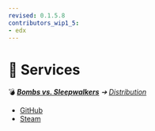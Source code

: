 ```yaml
---
revised: 0.1.5.8
contributors_wip1_5:
- edx
---
```


# 📁 Services

💣 ***[Bombs vs. Sleepwalkers](/README.md)** ➔ [Distribution](/distribution/readme.md)*

- [GitHub](/distribution/services/github.md)
- [Steam](/distribution/services/steam.md)
